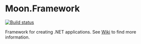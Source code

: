 # Moon.Framework

[![Build status](https://ci.appveyor.com/api/projects/status/0d0xliwjlga4je30?svg=true)](https://ci.appveyor.com/project/djanosik/moon-framework)

Framework for creating .NET applications. See [Wiki](https://github.com/djanosik/Moon.Framework/wiki) to find more information.